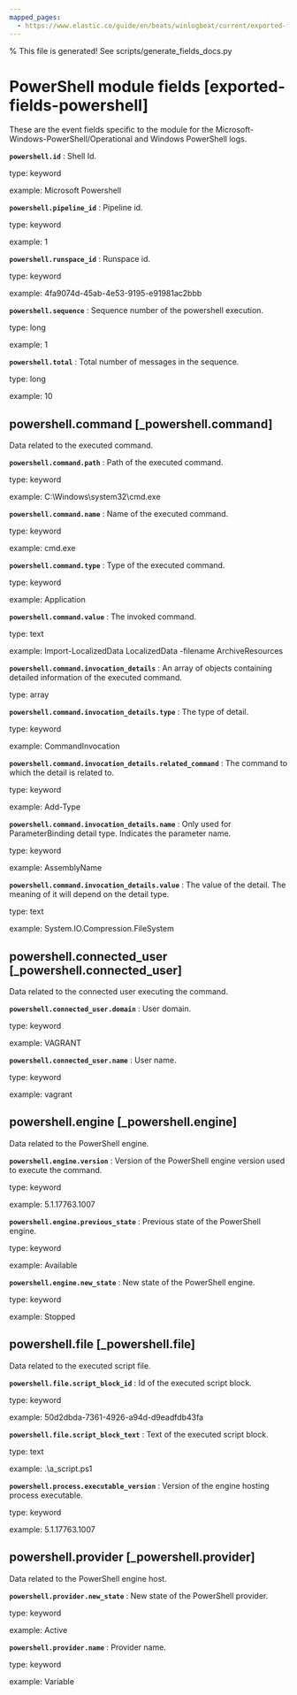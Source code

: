 ```yaml
---
mapped_pages:
  - https://www.elastic.co/guide/en/beats/winlogbeat/current/exported-fields-powershell.html
---
```


% This file is generated! See scripts/generate_fields_docs.py

# PowerShell module fields [exported-fields-powershell]

These are the event fields specific to the module for the Microsoft-Windows-PowerShell/Operational and Windows PowerShell logs.

**`powershell.id`**
:   Shell Id.

type: keyword

example: Microsoft Powershell


**`powershell.pipeline_id`**
:   Pipeline id.

type: keyword

example: 1


**`powershell.runspace_id`**
:   Runspace id.

type: keyword

example: 4fa9074d-45ab-4e53-9195-e91981ac2bbb


**`powershell.sequence`**
:   Sequence number of the powershell execution.

type: long

example: 1


**`powershell.total`**
:   Total number of messages in the sequence.

type: long

example: 10


## powershell.command [_powershell.command]

Data related to the executed command.

**`powershell.command.path`**
:   Path of the executed command.

type: keyword

example: C:\Windows\system32\cmd.exe


**`powershell.command.name`**
:   Name of the executed command.

type: keyword

example: cmd.exe


**`powershell.command.type`**
:   Type of the executed command.

type: keyword

example: Application


**`powershell.command.value`**
:   The invoked command.

type: text

example: Import-LocalizedData  LocalizedData -filename ArchiveResources


**`powershell.command.invocation_details`**
:   An array of objects containing detailed information of the executed command.

type: array


**`powershell.command.invocation_details.type`**
:   The type of detail.

type: keyword

example: CommandInvocation


**`powershell.command.invocation_details.related_command`**
:   The command to which the detail is related to.

type: keyword

example: Add-Type


**`powershell.command.invocation_details.name`**
:   Only used for ParameterBinding detail type. Indicates the parameter name.

type: keyword

example: AssemblyName


**`powershell.command.invocation_details.value`**
:   The value of the detail. The meaning of it will depend on the detail type.

type: text

example: System.IO.Compression.FileSystem


## powershell.connected_user [_powershell.connected_user]

Data related to the connected user executing the command.

**`powershell.connected_user.domain`**
:   User domain.

type: keyword

example: VAGRANT


**`powershell.connected_user.name`**
:   User name.

type: keyword

example: vagrant


## powershell.engine [_powershell.engine]

Data related to the PowerShell engine.

**`powershell.engine.version`**
:   Version of the PowerShell engine version used to execute the command.

type: keyword

example: 5.1.17763.1007


**`powershell.engine.previous_state`**
:   Previous state of the PowerShell engine.

type: keyword

example: Available


**`powershell.engine.new_state`**
:   New state of the PowerShell engine.

type: keyword

example: Stopped


## powershell.file [_powershell.file]

Data related to the executed script file.

**`powershell.file.script_block_id`**
:   Id of the executed script block.

type: keyword

example: 50d2dbda-7361-4926-a94d-d9eadfdb43fa


**`powershell.file.script_block_text`**
:   Text of the executed script block.

type: text

example: .\a_script.ps1


**`powershell.process.executable_version`**
:   Version of the engine hosting process executable.

type: keyword

example: 5.1.17763.1007


## powershell.provider [_powershell.provider]

Data related to the PowerShell engine host.

**`powershell.provider.new_state`**
:   New state of the PowerShell provider.

type: keyword

example: Active


**`powershell.provider.name`**
:   Provider name.

type: keyword

example: Variable


